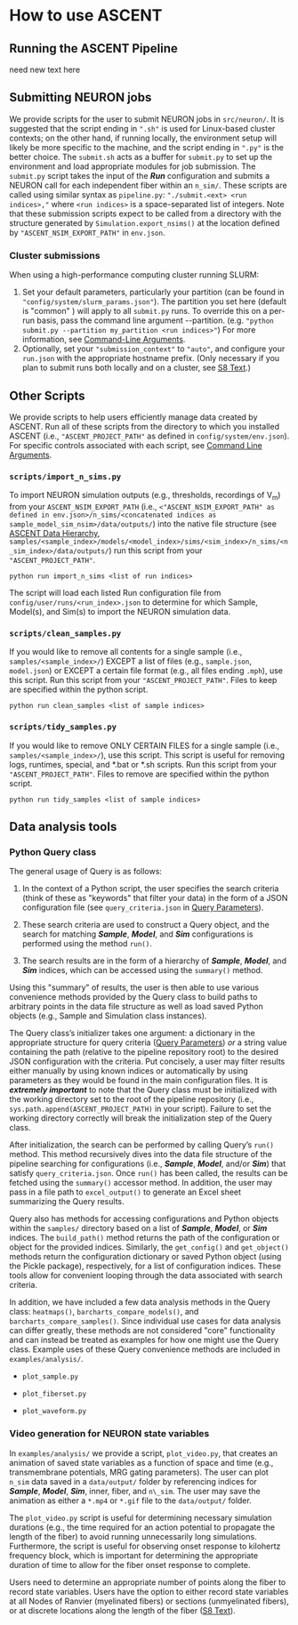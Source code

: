 # How to use ASCENT
## Running the ASCENT Pipeline
need new text here
## Submitting NEURON jobs
We provide scripts for the user to submit NEURON jobs in `src/neuron/`. It
is suggested that the script ending in `".sh"` is used for Linux-based
cluster contexts; on the other hand, if running locally, the environment
setup will likely be more specific to the machine, and the script ending
in `".py"` is the better choice. The `submit.sh` acts as a buffer for
`submit.py` to set up the environment and load appropriate modules for job
submission. The `submit.py` script takes the input of the ***Run***
configuration and submits a NEURON call for each independent fiber
within an `n_sim/`. These scripts are called using similar syntax as
`pipeline.py`: `"./submit.<ext> <run indices>,"` where `<run
indices>` is a space-separated list of integers. Note that these
submission scripts expect to be called from a directory with the
structure generated by `Simulation.export_nsims()` at the location
defined by `"ASCENT_NSIM_EXPORT_PATH"` in `env.json`.

### Cluster submissions
When using a high-performance computing cluster running SLURM:
1. Set your default parameters, particularly your partition (can be found in
`"config/system/slurm_params.json"`). The partition you set here (default is "common"
) will apply to all `submit.py` runs. To override this on a per-run basis, pass
the command line argument --partition. (e.g.
`"python submit.py --partition my_partition <run indices>"`)
For more information, see [Command-Line Arguments](command_line_args).
2. Optionally, set your `"submission_context"` to `"auto"`, and configure your `run.json` with the
appropriate hostname prefix. (Only necessary if you plan to submit runs both locally and
on a cluster, see [S8 Text](S8-JSON-file-parameter-guide).)

## Other Scripts
We provide scripts to help users efficiently manage data created by ASCENT. Run all of these scripts from the directory
to which you installed ASCENT (i.e., `"ASCENT_PROJECT_PATH"` as defined in `config/system/env.json`). For specific controls associated with each script, see [Command Line Arguments](command_line_args).

### `scripts/import_n_sims.py`
To import NEURON simulation outputs (e.g., thresholds, recordings of V<sub>m</sub>) from your `ASCENT_NSIM_EXPORT_PATH`
(i.e., `<"ASCENT_NSIM_EXPORT_PATH" as defined in env.json>/n_sims/<concatenated indices as
sample_model_sim_nsim>/data/outputs/`) into the native file structure
(see [ASCENT Data Hierarchy](../Data_Hierarchy), `samples/<sample_index>/models/<model_index>/sims/<sim_index>/n_sims/<n_sim_index>/data/outputs/`)
run this script from your `"ASCENT_PROJECT_PATH"`.

`python run import_n_sims <list of run indices>`

The script will load each listed Run configuration file from `config/user/runs/<run_index>.json` to determine for which
Sample, Model(s), and Sim(s) to import the NEURON simulation data.

### `scripts/clean_samples.py`
If you would like to remove all contents for a single sample (i.e., `samples/<sample_index>/`) EXCEPT a list of files
(e.g., `sample.json`, `model.json`) or EXCEPT a certain file format (e.g., all files ending `.mph`), use this script.
Run this script from your `"ASCENT_PROJECT_PATH"`. Files to keep are specified within the python script.

`python run clean_samples <list of sample indices>`

### `scripts/tidy_samples.py`
If you would like to remove ONLY CERTAIN FILES for a single sample (i.e., `samples/<sample_index>/`), use this script.
 This script is useful for removing logs, runtimes, special,
 and *.bat or *.sh scripts. Run this script from your `"ASCENT_PROJECT_PATH"`. Files to remove are specified within the python script.

`python run tidy_samples <list of sample indices>`

## Data analysis tools

### Python Query class

The general usage of Query is as follows:

1.  In the context of a Python script, the user specifies the search
    criteria (think of these as "keywords" that filter your data) in the
    form of a JSON configuration file (see `query_criteria.json` in [Query Parameters](../JSON/JSON_parameters/query_criteria)).

2.  These search criteria are used to construct a Query object, and the
    search for matching ***Sample***, ***Model***, and ***Sim***
    configurations is performed using the method `run()`.

3.  The search results are in the form of a hierarchy of ***Sample***,
    ***Model***, and ***Sim*** indices, which can be accessed using the
    `summary()` method.

Using this "summary" of results, the user is then able to use various
convenience methods provided by the Query class to build paths to
arbitrary points in the data file structure as well as load saved Python
objects (e.g., Sample and Simulation class instances).

The Query class’s initializer takes one argument: a dictionary in the
appropriate structure for query criteria ([Query Parameters](../JSON/JSON_parameters/query_criteria)) *or* a string value containing
the path (relative to the pipeline repository root) to the desired JSON
configuration with the criteria. Put concisely, a user may filter
results either manually by using known indices or automatically by using
parameters as they would be found in the main configuration files. It is
***extremely important*** to note that the Query class must be
initialized with the working directory set to the root of the pipeline
repository (i.e., `sys.path.append(ASCENT_PROJECT_PATH)` in your
script). Failure to set the working directory correctly will break the
initialization step of the Query class.

After initialization, the search can be performed by calling Query’s
`run()` method. This method recursively dives into the data file structure
of the pipeline searching for configurations (i.e., ***Sample***,
***Model***, and/or ***Sim***) that satisfy `query_criteria.json`. Once
`run()` has been called, the results can be fetched using the `summary()`
accessor method. In addition, the user may pass in a file path to
`excel_output()` to generate an Excel sheet summarizing the Query
results.

Query also has methods for accessing configurations and Python objects
within the `samples/` directory based on a list of ***Sample***,
***Model***, or ***Sim*** indices. The `build_path()` method returns the
path of the configuration or object for the provided indices. Similarly,
the `get_config()` and `get_object()` methods return the configuration
dictionary or saved Python object (using the Pickle package),
respectively, for a list of configuration indices. These tools allow for
convenient looping through the data associated with search criteria.

In addition, we have included a few data analysis methods in the Query
class: `heatmaps()`, `barcharts_compare_models()`, and
`barcharts_compare_samples()`. Since individual use cases for data
analysis can differ greatly, these methods are not considered "core"
functionality and can instead be treated as examples for how one might
use the Query class. Example uses of these Query
convenience methods are included in `examples/analysis/`.

  - `plot_sample.py`

  - `plot_fiberset.py`

  - `plot_waveform.py`

### Video generation for NEURON state variables

In `examples/analysis/` we provide a script, `plot_video.py`, that creates
an animation of saved state variables as a function of space and time
(e.g., transmembrane potentials, MRG gating parameters). The user can
plot `n_sim` data saved in a `data/output/` folder by referencing indices
for ***Sample***, ***Model***, ***Sim***, inner, fiber, and `n\_sim`. The
user may save the animation as either a `*.mp4` or `*.gif` file to the
`data/output/` folder.

The `plot_video.py` script is useful for determining necessary simulation
durations (e.g., the time required for an action potential to propagate
the length of the fiber) to avoid running unnecessarily long
simulations. Furthermore, the script is useful for observing onset
response to kilohertz frequency block, which is important for
determining the appropriate duration of time to allow for the fiber
onset response to complete.

Users need to determine an appropriate number of points along the fiber
to record state variables. Users have the option to either record state
variables at all Nodes of Ranvier (myelinated fibers) or sections
(unmyelinated fibers), or at discrete locations along the length of the
fiber ([S8 Text](S8-JSON-file-parameter-guide)).
